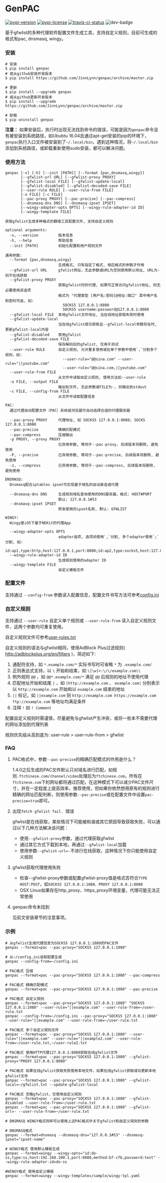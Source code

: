 # GenPAC

[![pypi-version]][pypi] [![pypi-license]][pypi] [![travis-ci-status]][travis-ci] ![dev-badge]

基于gfwlist的多种代理软件配置文件生成工具，支持自定义规则，目前可生成的格式有pac, dnsmasq, wingy。

### 安装

```shell
# 安装
$ pip install genpac
# 或从github安装开发版本
$ pip install https://github.com/JinnLynn/genpac/archive/master.zip

# 更新
$ pip install --upgrade genpac
# 或从github更新开发版本
$ pip install --upgrade https://github.com/JinnLynn/genpac/archive/master.zip

# 卸载
$ pip uninstall genpac
```

**注意：** 如果安装后，执行时出现无法找到命令的错误，可能是因为`genpac`命令没有被安装到系统路径，如Ububtu 16.04且通过apt-get安装的pip的环境下，`genpac`执行入口文件被安装到了`~/.local/bin`，遇到这种情况，将`~/.local/bin`添加到系统路径，或卸载重新使用sudo安装，都可以解决问题。

### 使用方法

```
genpac [-v] [-h] [--init [PATH]] [--format {pac,dnsmasq,wingy}]
       [--gfwlist-url URL] [--gfwlist-proxy PROXY]
       [--gfwlist-local FILE] [--gfwlist-update-local]
       [--gfwlist-disabled] [--gfwlist-decoded-save FILE]
       [--user-rule RULE] [--user-rule-from FILE]
       [-o FILE] [-c FILE]
       [--pac-proxy PROXY] [--pac-precise] [--pac-compress]
       [--dnsmasq-dns DNS] [--dnsmasq-ipset IPSET]
       [--wingy-adapter-opts OPTS] [--wingy-rule-adapter-id ID]
       [--wingy-template FILE]

获取gfwlist生成多种格式的翻墙工具配置文件, 支持自定义规则

optional arguments:
  -v, --version         版本信息
  -h, --help            帮助信息
  --init [PATH]         初始化配置和用户规则文件

通用参数:
  --format {pac,dnsmasq,wingy}
                        生成格式, 只有指定了格式, 相应格式的参数才作用
  --gfwlist-url URL     gfwlist网址，无此参数或URL为空则使用默认地址, URL为-则不在线获取
  --gfwlist-proxy PROXY
                        获取gfwlist时的代理, 如果可正常访问gfwlist地址, 则无必要使用该选项
                        格式为 "代理类型 [用户名:密码]@地址:端口" 其中用户名和密码可选, 如:
                          SOCKS5 127.0.0.1:8080
                          SOCKS5 username:password@127.0.0.1:8080
  --gfwlist-local FILE  本地gfwlist文件地址, 当在线地址获取失败时使用
  --gfwlist-update-local
                        当在线gfwlist成功获取且--gfwlist-local参数存在时, 更新gfwlist-local内容
  --gfwlist-disabled    禁用gfwlist
  --gfwlist-decoded-save FILE
                        保存解码后的gfwlist, 仅用于测试
  --user-rule RULE      自定义规则, 允许重复使用或在单个参数中使用`,`分割多个规则，如:
                          --user-rule="@@sina.com" --user-rule="||youtube.com"
                          --user-rule="@@sina.com,||youtube.com"
  --user-rule-from FILE
                        从文件中读取自定义规则, 使用方法如--user-rule
  -o FILE, --output FILE
                        输出到文件, 无此参数或FILE为-, 则输出到stdout
  -c FILE, --config-from FILE
                        从文件中读取配置信息

PAC:
  通过代理自动配置文件（PAC）系统或浏览器可自动选择合适的代理服务器

  --pac-proxy PROXY     代理地址, 如 SOCKS5 127.0.0.1:8080; SOCKS 127.0.0.1:8080
  --pac-precise         精确匹配模式
  --pac-compress        压缩输出
  -p PROXY, --proxy PROXY
                        已弃用参数, 等同于--pac-proxy, 后续版本将删除, 避免使用
  -P, --precise         已弃用参数, 等同于--pac-precise, 后续版本将删除, 避免使用
  -z, --compress        已弃用参数, 等同于--pac-compress, 后续版本将删除, 避免使用

DNSMASQ:
  Dnsmasq配合iptables ipset可实现基于域名的自动直连或代理

  --dnsmasq-dns DNS     生成规则域名查询使用的DNS服务器，格式: HOST#PORT
                        默认: 127.0.0.1#53
  --dnsmasq-ipset IPSET
                        转发使用的ipset名称, 默认: GFWLIST

WINGY:
  Wingy是iOS下基于NEKit的代理App

  --wingy-adapter-opts OPTS
                        adapter选项, 选项间使用`,`分割, 多个adapter使用`;`分割, 如:
                          id:ap1,type:http,host:127.0.0.1,port:8080;id:ap2,type:socks5,host:127.0.0.1,port:3128
  --wingy-rule-adapter-id ID
                        生成规则使用的adapter ID
  --wingy-template FILE
                        自定义模板文件
```

### 配置文件

支持通过 `--config-from` 参数读入配置信息，配置文件书写方法可参考[config.ini][]

### 自定义规则

支持通过 `--user-rule` 自定义单个规则或 `--user-rule-from` 读入自定义规则文件，这两个参数均可重复使用。

自定义规则文件可参考[user-rules.txt][]

自定义规则的语法与gfwlist相同，使用AdBlock Plus过滤规则( http://adblockplus.org/en/filters )，简述如下:

1. 通配符支持，如 `*.example.com/*` 实际书写时可省略 `*` 为 `.example.com/`
2. 正则表达式支持，以 `\` 开始和结束，如 `\[\w]+:\/\/example.com\\`
3. 例外规则 `@@` ，如 `@@*.example.com/*` 满足 `@@` 后规则的地址不使用代理
4. 匹配地址开始和结尾 `|` ，如 `|http://example.com` 、 `example.com|` 分别表示以 `http://example.com` 开始和以 `example.com` 结束的地址
5. `||` 标记，如 `||example.com` 则 `http://example.com https://example.com ftp://example.com` 等地址均满足条件
6. 注释 `!` 如 `! Comment`

配置自定义规则时需谨慎，尽量避免与gfwlist产生冲突，或将一些本不需要代理的网址添加到代理列表

规则优先级从高到底为: user-rule > user-rule-from > gfwlist

### FAQ

1. PAC格式中，参数`--pac-precise`的精确匹配模式的作用是什么？

   1.4.0之后生成的PAC文件默认只对域名进行匹配，如规则`.ftchinese.com/channel/video`处理后为`ftchinese.com`，所有在`ftchinese.com`下的网址都将通过匹配，在这种模式下可以减少PAC文件尺寸，并在一定程度上提高效率，推荐使用，但如果你依然想用原有的规则进行精确的网址匹配判断，则使用参数`--pac-precise`或在配置文件中设置`pac-precise=true`即可。

1. 出现`fetch gfwlist fail. `错误

   gfwlist是在线获取，某些情况下可能被和谐或其它原因导致获取失败，可以通过以下几种方法解决该问题：
   * 使用`--gfwlist-proxy`参数，通过代理获取gfwlist
   * 通过其它方式下载到本地，再通过`--gfwlist-local`加载
   * 使用参数`--gfwlist-url=-`不进行在线获取，这种情况下你只能使用自定义规则

1. gfwlist获取代理使用失败

   * 检查--gfwlist-proxy参数或配置gfwlist-proxy值是格式否符合`TYPE HOST:POST`，如`SOCKS5 127.0.0.1:1080、PROXY 127.0.0.1:8080`
   * OSX Linux如果存在http_proxy、https_proxy环境变量，代理可能无法正常使用

1. genpac命令未找到

   见前文安装章节的注意事项。

### 示例

```
# 从gfwlist生成代理信息为SOCKS5 127.0.0.1:1080的PAC文件
genpac --format=pac --pac-proxy="SOCKS5 127.0.0.1:1080"

# 从~/config.ini读取配置生成
genpac --config-from=~/config.ini

# PAC格式 压缩
genpac --format=pac --pac-proxy="SOCKS5 127.0.0.1:1080" --pac-compress

# PAC格式 精确匹配模式
genpac --format=pac --pac-proxy="SOCKS5 127.0.0.1:1080" --pac-precise

# PAC格式 自定义规则
genpac --format=pac --pac-proxy="SOCKS5 127.0.0.1:1080" "SOCKS5 127.0.0.1:1080" --user-rule="||example.com" --user-rule-from=~/user-rule.txt
genpac --config-from=~/config.ini --pac-proxy="SOCKS5 127.0.0.1:1080" --user-rule="||example.com" --user-rule-from=~/user-rule.txt

# PAC格式 多个自定义规则文件
genpac --format=pac --pac-proxy="SOCKS5 127.0.0.1:1080" --user-rule="||example.com" --user-rule="||example2.com" --user-rule-from=~/user-rule.txt,~/user-rule2.txt

# PAC格式 使用HTTP代理127.0.0.1:8080获取在线gfwlist文件
genpac --format=pac --pac-proxy="SOCKS5 127.0.0.1:1080" --gfwlist-proxy="PROXY 127.0.0.1:8080"

# PAC格式 如果在线gfwlist获取失败使用本地文件，如果在线gfwlist获取成功更新本地gfwlist文件
genpac --format=pac --pac-proxy="SOCKS5 127.0.0.1:1080" --gfwlist-local=~/gfwlist.txt --update-gfwlist-local

# PAC格式 忽略gfwlist，仅使用自定义规则
genpac --format=pac --pac-proxy="SOCKS5 127.0.0.1:1080" --gfwlist-disabled --user-rule-from=~/user-rule.txt
genpac --format=pac --pac-proxy="SOCKS5 127.0.0.1:1080" --gfwlist-url=- --user-rule-from=~/user-rule.txt

# DNSMASQ WINGY格式同样可以使用上述PAC格式中关于gfwlist和自定义规则的参数

# DNSMASQ格式
genpac --format=dnsmasq --dnsmasq-dns="127.0.0.1#53" --dnsmasq-ipset="ipset-name"

# WINGY格式 使用默认模板生成
genpac --format=wingy --wingy-opts="id:do-ss,type:ss,host:192.168.100.1,port:8888,method:bf-cfb,password:test" --wingy-rule-adapter-id=do-ss

#WINGY格式 使用自定义模板
genpac --format=wingy --wingy-template=/sample/wingy-tpl.yaml
```

[gfwlist]: https://raw.githubusercontent.com/gfwlist/gfwlist/master/gfwlist.txt
[config.ini]: https://github.com/JinnLynn/genpac/blob/master/sample/config.ini
[user-rules.txt]: https://github.com/JinnLynn/genpac/blob/master/sample/user-rules.txt
[pypi]:             https://pypi.python.org/pypi/genpac
[travis-ci]:        https://travis-ci.org/JinnLynn/genpac
[pypi-version]:     https://img.shields.io/pypi/v/genpac.svg?style=flat&maxAge=86400
[pypi-license]:     https://img.shields.io/pypi/l/genpac.svg?style=flat&maxAge=86400
[travis-ci-status]: https://img.shields.io/travis/JinnLynn/genpac.svg?style=flat&maxAge=86400
[dev-badge]:        https://img.shields.io/badge/dev-2.0b1-orange.svg?style=flat&maxAge=86400
